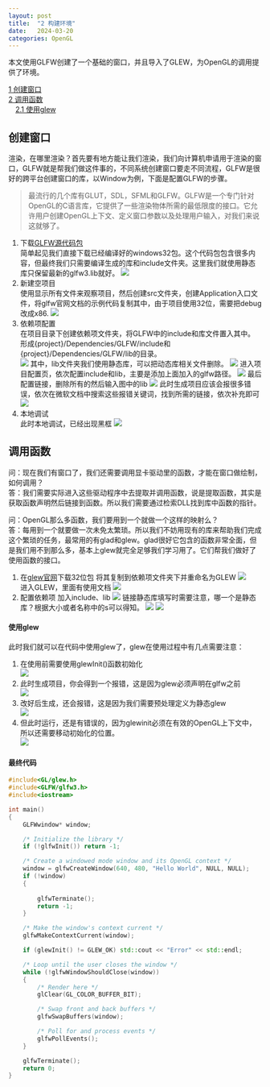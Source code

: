 ```yaml
---
layout: post
title:  "2 构建环境"
date:   2024-03-20
categories: OpenGL
---
```


本文使用GLFW创建了一个基础的窗口，并且导入了GLEW，为OpenGL的调用提供了环境。  

[1 创建窗口](#创建窗口)  
[2 调用函数](#调用函数)  
&emsp;[2.1 使用glew](#使用glew)  

## 创建窗口
渲染，在哪里渲染？首先要有地方能让我们渲染，我们向计算机申请用于渲染的窗口，GLFW就是帮我们做这件事的，不同系统创建窗口要走不同流程，GLFW是很好的跨平台创建窗口的库，以Window为例，下面是配置GLFW的步骤。

>最流行的几个库有GLUT，SDL，SFML和GLFW。GLFW是一个专门针对OpenGL的C语言库，它提供了一些渲染物体所需的最低限度的接口。它允许用户创建OpenGL上下文、定义窗口参数以及处理用户输入，对我们来说这就够了。

1. 下载[GLFW源代码包](https://www.glfw.org/download.html)  
简单起见我们直接下载已经编译好的windows32包。这个代码包包含很多内容，但最终我们只需要编译生成的库和include文件夹。这里我们就使用静态库只保留最新的glfw3.lib就好。
![](../../../assets/OpenGL/2_2.png)
2. 新建空项目  
使用显示所有文件来观察项目，然后创建src文件夹，创建Application入口文件，将glfw官网文档的示例代码复制其中，由于项目使用32位，需要把debug改成x86.
![](../../../assets/OpenGL/2_1.png)
3. 依赖项配置  
在项目目录下创建依赖项文件夹，将GLFW中的include和库文件置入其中。  
形成{project}/Dependencies/GLFW/include和{project}/Dependencies/GLFW/lib的目录。  
![](../../../assets/OpenGL/2_7.png)
其中，lib文件夹我们使用静态库，可以把动态库相关文件删除。
![](../../../assets/OpenGL/2_3.png)
进入项目配置页，依次配置include和lib，主要是添加上面加入的glfw路径。
![](../../../assets/OpenGL/2_4.png)
最后配置链接，删除所有的然后输入图中的lib
![](../../../assets/OpenGL/2_5.png)
此时生成项目应该会报很多错误，依次在微软文档中搜索这些报错关键词，找到所需的链接，依次补充即可
![](../../../assets/OpenGL/2_6.png)
4. 本地调试  
此时本地调试，已经出现黑框
![](../../../assets/OpenGL/2_8.png)

## 调用函数
问：现在我们有窗口了，我们还需要调用显卡驱动里的函数，才能在窗口做绘制，如何调用？  
答：我们需要实际进入这些驱动程序中去提取并调用函数，说是提取函数，其实是获取函数声明然后链接到函数。所以我们需要通过检索DLL找到库中函数的指针。  

问：OpenGL那么多函数，我们要用到一个就做一个这样的映射么？  
答：每用到一个就要做一次未免太繁琐。所以我们不妨用现有的库来帮助我们完成这个繁琐的任务，最常用的有glad和glew。glad很好它包含的函数非常全面，但是我们用不到那么多，基本上glew就完全足够我们学习用了。它们帮我们做好了使用函数的接口。

1. 在[glew官网](glew.sourceforge.net)下载32位包
将其复制到依赖项文件夹下并重命名为GLEW
![](../../../assets/OpenGL/2_9.png)  
进入GLEW，里面有使用文档
![](../../../assets/OpenGL/2_10.png)  
2. 配置依赖项
加入include、lib
![](../../../assets/OpenGL/2_11.png)
链接静态库填写时需要注意，哪一个是静态库？根据大小或者名称中的s可以得知。
![](../../../assets/OpenGL/2_12.png)
![](../../../assets/OpenGL/2_13.png)


#### 使用glew
此时我们就可以在代码中使用glew了，glew在使用过程中有几点需要注意：  
1. 在使用前需要使用glewInit()函数初始化  
![](../../../assets/OpenGL/2_14.png)  
2. 此时生成项目，你会得到一个报错，这是因为glew必须声明在glfw之前  
![](../../../assets/OpenGL/2_15.png)  
3. 改好后生成，还会报错，这是因为我们需要预处理定义为静态glew  
![](../../../assets/OpenGL/2_16.png)  
4. 但此时运行，还是有错误的，因为glewinit必须在有效的OpenGL上下文中，所以还需要移动初始化的位置。  
![](../../../assets/OpenGL/2_17.png)  

#### 最终代码
```C++
#include<GL/glew.h>
#include<GLFW/glfw3.h>
#include<iostream>

int main()
{
	GLFWwindow* window;

	/* Initialize the library */
	if (!glfwInit()) return -1;

	/* Create a windowed mode window and its OpenGL context */
	window = glfwCreateWindow(640, 480, "Hello World", NULL, NULL);
	if (!window)
	{
		
		glfwTerminate();
		return -1;
	}

	/* Make the window's context current */
	glfwMakeContextCurrent(window);

	if (glewInit() != GLEW_OK) std::cout << "Error" << std::endl;

	/* Loop until the user closes the window */
	while (!glfwWindowShouldClose(window))
	{
		/* Render here */
		glClear(GL_COLOR_BUFFER_BIT);

		/* Swap front and back buffers */
		glfwSwapBuffers(window);

		/* Poll for and process events */
		glfwPollEvents();
	}

	glfwTerminate();
	return 0;
}
```






















